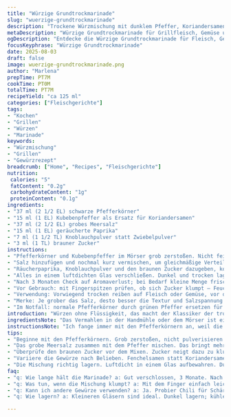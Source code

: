 ```yaml
---
title: "Würzige Grundtrockmarinade"
slug: "wuerzige-grundtrockmarinade"
description: "Trockene Würzmischung mit dunklem Pfeffer, Koriandersamen, Meersalz, geräuchertem Paprika und Zwiebelpulver. Variiert mit Kubebenpfeffer und geräucherter Paprika, ergänzt durch Knoblauchpulver und braunen Zucker für Tiefe und Kontrast. Eignet sich für Grillfleisch, Gemüse oder Tofu. Einfach haltbar. Richtig zerkleinert sorgen die Gewürze für intensives Aroma. Wichtig: salzig und rauchig balancieren, Zucker für Karamellisierung. Handgemahlen für volle Frische."
metaDescription: "Würzige Grundtrockmarinade für Grillfleisch, Gemüse und Tofu. Intensives Aroma, einfach haltbar, frisch gemahlen für beste Ergebnisse."
ogDescription: "Entdecke die Würzige Grundtrockmarinade für Fleisch, Gemüse oder Tofu. Kräftiges Aroma, hält lange und ist einfach zuzubereiten."
focusKeyphrase: "Würzige Grundtrockmarinade"
date: 2025-08-03
draft: false
image: wuerzige-grundtrockmarinade.png
author: "Marlena"
prepTime: PT7M
cookTime: PT0M
totalTime: PT7M
recipeYield: "ca 125 ml"
categories: ["Fleischgerichte"]
tags:
- "Kochen"
- "Grillen"
- "Würzen"
- "Marinade"
keywords:
- "Würzmischung"
- "Grillen"
- "Gewürzrezept"
breadcrumb: ["Home", "Recipes", "Fleischgerichte"]
nutrition: 
 calories: "5"
 fatContent: "0.2g"
 carbohydrateContent: "1g"
 proteinContent: "0.1g"
ingredients:
- "37 ml (2 1/2 EL) schwarze Pfefferkörner"
- "15 ml (1 EL) Kubebenpfeffer als Ersatz für Koriandersamen"
- "37 ml (2 1/2 EL) grobes Meersalz"
- "15 ml (1 EL) geräucherte Paprika"
- "7 ml (1 1/2 TL) Knoblauchpulver statt Zwiebelpulver"
- "3 ml (1 TL) brauner Zucker"
instructions:
- "Pfefferkörner und Kubebenpfeffer im Mörser grob zerstoßen. Nicht feinpulverisieren; Textur wichtig."
- "Salz hinzufügen und nochmal kurz vermischen, um gleichmäßige Verteilung zu gewährleisten."
- "Räucherpaprika, Knoblauchpulver und den braunen Zucker dazugeben, komplett vermengen."
- "Alles in einem luftdichten Glas verschließen. Dunkel und trocken lagern."
- "Nach 3 Monaten Check auf Aromaverlust; bei Bedarf kleine Menge frisch mahlen und ergänzen."
- "Vor Gebrauch: mit Fingerspitzen prüfen, ob sich Zucker klumpt – Feuchtigkeit vermeiden."
- "Verwendung: Vorwiegend trocken reiben auf Fleisch oder Gemüse, vor dem Grillen mindestens 15 Minuten einziehen lassen."
- "Merke: Je grober das Salz, desto besser die Textur und Salzspannung auf der Oberfläche beim Garprozess."
- "Im Notfall: normale Pfefferkörner durch grünen Pfeffer ersetzen für frischere, blumige Note."
introduction: "Würzen ohne Flüssigkeit, das macht der Klassiker der trockenen Marinaden. Frisch gemahlene Gewürze ziehen sich besser in Fleisch und Gemüse als fertige Pulver. Das Rascheln des Mörsers, der Duft von Piper nigrum und kubebenpfeffer steigen auf, ein rauchiger Duft von Paprika schiebt sich ins Bewusstsein. Wichtig ist die Balance. Salzig nicht zu dominant, Rauch aber präsent, kleine Süße durch braunen Zucker sorgt für das Karamellisieren auf heißer Oberfläche. Man meint oft: Mehr Salz, mehr Geschmack. Falsch. Grobes Salz funktioniert anders als feines. Richtig vorbereitet, sorgt diese Würzmischung für eine Kruste, die knuspert, während innen zart bleibt. Bis jetzt habe ich die Kombi öfter variiert, auch mal Fenchelsamen statt Koriander, doch Kubeben gibt eine leichte Kampfernote, gibt der Mischung eine besondere Frische, die ich nicht mehr missen will."
ingredientsNote: "Das Vermahlen in der Handmühle oder dem Mörser ist ein Muss. Die Textur bestimmt die Geschmacksexplosion. Grob zerdrücken statt pulverisieren; zu feines Pulver macht die Mischung mehlig, der Pfeffer verliert seine Frische schneller. Kubebenpfeffer ist Ersatz für Koriander – dezenter, mit Mentholnoten, sehr spannend und zugleich vertraut. Brauner Zucker bringt eine unterschwellige Süße, die beim Grillen karamelisiert, nicht im Glas klebt. Das verhindert man, indem man Zucker klein dosiert und nur vor dem finalen Mix hinzufügt. Geräucherte Paprika kann mit mildem Chili ersetzt werden. Knoblauchpulver statt Zwiebelpulver ergibt eine dunklere Aromatik und rundet ab. Salz immer grob nehmen; Meersalz oder Maldon funktionieren gut. Ersatzweise unraffiniertes Steinsalz. Lagern in einem dunklen, kühlen Vorratsschrank, luftdicht, gern in einem kleinen Schraubglas."
instructionsNote: "Ich fange immer mit den Pfefferkörnern an, weil die mechansiche Zerkleinerung die Aromen stark freisetzt. Wichtig nicht zu fein, sonst wird die Marinade mehlig und bleibt nicht auf dem Lebensmittel haften. Ein zu starkes Zerkleinern macht die Mischung schnell muffig; gekocht riecht das dann enttäuschend. Salz kurz mit Pfeffer grob vermischen, sorgt für gleichmäßige Verteilung. Danach kommen die feineren Pulver – Paprika, Knoblauch und Zucker. Der Zucker ist clever. Er karamellisiert oberflächlich beim Grillen und macht eine rösche Kruste. Am Ende in ein kleines Schraubglas füllen, fest verschließen. So bleibt die Mischung mindestens 3 Monate aktiv. Wichtig: Vor Gebrauch mit dem Finger den Zucker überprüfen, oft klebt er an und zieht Feuchtigkeit, was die Haltbarkeit mindert. Bei zu hoher Luftfeuchtigkeit sofort verbrauchen oder frisch anrühren. Ich lasse die trockene Mischung vor dem Würzen mindestens 15 Minuten ziehen auf dem Essen – wichtig für das Eindringen der Aromen. Bei Abweichungen wie andere Gewürze oder mehr Zucker, muss die Salzmenge angepasst werden oder man riskiert Geschmacksschwankungen oder zu viel Süße."
tips:
- "Beginne mit den Pfefferkörnern. Grob zerstoßen, nicht pulverisieren. Aromen intensivieren sich, wenn sie mechanisch bearbeitet werden. Zwillingspräzision ist wichtig."
- "Das grobe Meersalz zusammen mit dem Pfeffer mischen. Das bringt mehr Gleichmäßigkeit. Salz untermengt sich organisch, sorgt für eine ideale Basis."
- "Überprüfe den braunen Zucker vor dem Mixen. Zucker neigt dazu zu klumpen. Feuchtigkeit macht ihn unbrauchbar. Kleiner Finger-Test hilft, um Frische zu gewährleisten."
- "Variiere die Gewürze nach Belieben. Fenchelsamen statt Koriandersamen etwa. Kubebenpfeffer adds einen speziellen Touch, wo die Mitte dezent bleibt, aber frisch."
- "Die Mischung richtig lagern. Luftdicht in einem Glas aufbewahren. Dunkel und kühl ist der Schlüssel zur Langlebigkeit. Frische treibt die Aromen an."
faq:
- "q: Wie lange hält die Marinade? a: Gut verschlossen, 3 Monate. Nach dem Öffnen schnell genug verbrauchen. Prüfe immer die Frische."
- "q: Was tun, wenn die Mischung klumpt? a: Mit dem Finger einfach leicht zerdrücken. Feuchtigkeit vermeiden; oft hilft kalte Lagerung."
- "q: Kann ich andere Gewürze verwenden? a: Ja. Probier Chili für Schärfe. Fenchel für süßeren Geschmack ist auch eine Option."
- "q: Wie lagern? a: Kleineren Gläsern sind ideal. Dunkel lagern; kühler Ort, kein Licht, keine Feuchtigkeit – die sind die Feinde."

---
```

